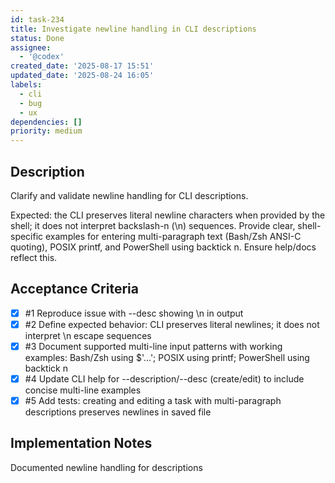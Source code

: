 ```yaml
---
id: task-234
title: Investigate newline handling in CLI descriptions
status: Done
assignee:
  - '@codex'
created_date: '2025-08-17 15:51'
updated_date: '2025-08-24 16:05'
labels:
  - cli
  - bug
  - ux
dependencies: []
priority: medium
---
```


## Description

Clarify and validate newline handling for CLI descriptions.

Expected: the CLI preserves literal newline characters when provided by the shell; it does not interpret backslash-n (\n) sequences. Provide clear, shell-specific examples for entering multi-paragraph text (Bash/Zsh ANSI-C quoting), POSIX printf, and PowerShell using backtick n. Ensure help/docs reflect this.

## Acceptance Criteria
<!-- AC:BEGIN -->
- [x] #1 Reproduce issue with --desc showing \n in output
- [x] #2 Define expected behavior: CLI preserves literal newlines; it does not interpret \n escape sequences
- [x] #3 Document supported multi-line input patterns with working examples: Bash/Zsh using $'...'; POSIX using printf; PowerShell using backtick n
- [x] #4 Update CLI help for --description/--desc (create/edit) to include concise multi-line examples
- [x] #5 Add tests: creating and editing a task with multi-paragraph descriptions preserves newlines in saved file
<!-- AC:END -->

## Implementation Notes

Documented newline handling for descriptions
